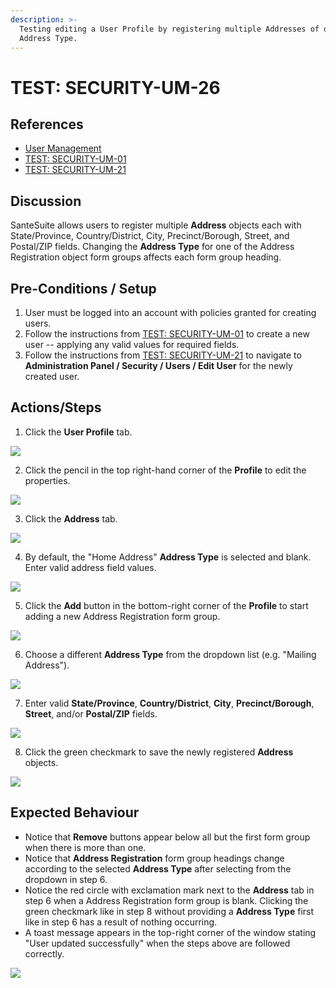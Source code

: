 ```yaml
---
description: >-
  Testing editing a User Profile by registering multiple Addresses of different
  Address Type.
---
```


# TEST: SECURITY-UM-26

## References

* [User Management](../../../../../operations/security-administration/user-management.md)
* [TEST: SECURITY-UM-01](test-security-um-01.md)
* [TEST: SECURITY-UM-21](test-security-um-21.md)

## Discussion

SanteSuite allows users to register multiple **Address** objects each with State/Province, Country/District, City, Precinct/Borough, Street, and Postal/ZIP fields. Changing the **Address Type** for one of the Address Registration object form groups affects each form group heading.

## Pre-Conditions / Setup

1. User must be logged into an account with policies granted for creating users.
2. Follow the instructions from [TEST: SECURITY-UM-01](test-security-um-01.md) to create a new user -- applying any valid values for required fields.
3. Follow the instructions from [TEST: SECURITY-UM-21](test-security-um-21.md) to navigate to **Administration Panel / Security / Users / Edit User** for the newly created user.

## Actions/Steps

1. Click the **User Profile** tab.

![](../../../../../../.gitbook/assets/image%20%28265%29.png)

2. Click the pencil in the top right-hand corner of the **Profile** to edit the properties. 

![](../../../../../../.gitbook/assets/image%20%28272%29.png)

3. Click the **Address** tab.

![](../../../../../../.gitbook/assets/image%20%28284%29.png)

4. By default, the "Home Address" **Address Type** is selected and blank. Enter valid address field values.

![](../../../../../../.gitbook/assets/image%20%28274%29.png)

5. Click the **Add** button in the bottom-right corner of the **Profile** to start adding a new Address Registration form group.

![](../../../../../../.gitbook/assets/image%20%28245%29.png)

6. Choose a different **Address Type** from the dropdown list \(e.g. "Mailing Address"\).

![](../../../../../../.gitbook/assets/image%20%28259%29.png)

7. Enter valid **State/Province**, **Country/District**, **City**, **Precinct/Borough**, **Street**, and/or **Postal/ZIP** fields.

![](../../../../../../.gitbook/assets/image%20%28280%29.png)

8. Click the green checkmark to save the newly registered **Address** objects.

![](../../../../../../.gitbook/assets/image%20%28264%29.png)

## Expected Behaviour

* Notice that **Remove** buttons appear below all but the first form group when there is more than one.
* Notice that **Address Registration** form group headings change according to the selected **Address Type** after selecting from the dropdown in step 6.
* Notice the red circle with exclamation mark next to the **Address** tab in step 6 when a Address Registration form group is blank. Clicking the green checkmark like in step 8 without providing a **Address Type** first like in step 6 has a result of nothing occurring.
* A toast message appears in the top-right corner of the window stating "User updated successfully" when the steps above are followed correctly.

![](../../../../../../.gitbook/assets/image%20%28269%29.png)

